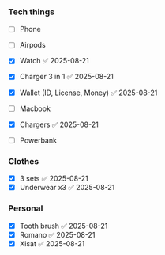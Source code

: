 ### Tech things
- [ ] Phone
- [ ] Airpods

- [x] Watch ✅ 2025-08-21
- [x] Charger 3 in 1 ✅ 2025-08-21
- [x] Wallet (ID, License, Money) ✅ 2025-08-21
- [ ] Macbook
- [x] Chargers ✅ 2025-08-21
- [ ] Powerbank
### Clothes
- [x] 3 sets ✅ 2025-08-21
- [x] Underwear x3 ✅ 2025-08-21
### Personal
- [x] Tooth brush ✅ 2025-08-21
- [x] Romano ✅ 2025-08-21
- [x] Xisat ✅ 2025-08-21